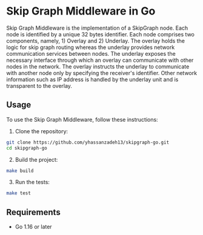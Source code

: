 # Skip Graph Middleware in Go

Skip Graph Middleware is the implementation of a SkipGraph node.
Each node is identified by a unique 32 bytes identifier.
Each node comprises two components, namely, 1) Overlay and 2) Underlay.
The overlay holds the logic for skip graph routing whereas the underlay provides network communication services between nodes.
The underlay exposes the necessary interface through which an overlay can communicate with other nodes in the network.
The overlay instructs the underlay to communicate with another node only by specifying the receiver's identifier.
Other network information such as IP address is handled by the underlay unit and is transparent to the overlay.

## Usage

To use the Skip Graph Middleware, follow these instructions:

1. Clone the repository:
```bash
git clone https://github.com/yhassanzadeh13/skipgraph-go.git
cd skipgraph-go
```
2. Build the project:
```bash
make build
```

3. Run the tests:
```bash
make test
```

## Requirements

- Go 1.16 or later


